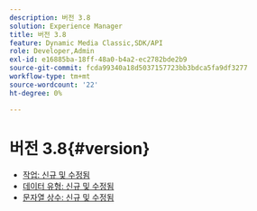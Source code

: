 ```yaml
---
description: 버전 3.8
solution: Experience Manager
title: 버전 3.8
feature: Dynamic Media Classic,SDK/API
role: Developer,Admin
exl-id: e16885ba-18ff-48a0-b4a2-ec2782bde2b9
source-git-commit: fcda99340a18d5037157723bb3bdca5fa9df3277
workflow-type: tm+mt
source-wordcount: '22'
ht-degree: 0%

---
```


# 버전 3.8{#version}

* [작업: 신규 및 수정됨](r-3-8-operations.md)
* [데이터 유형: 신규 및 수정됨](r-3-8-types.md)
* [문자열 상수: 신규 및 수정됨](r-3-8-string-constants.md)

